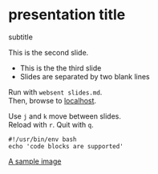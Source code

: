 # presentation title
subtitle


This is the second slide.


- This is the the third slide
- Slides are separated by two blank lines


Run with `websent slides.md`.  
Then, browse to [localhost](http://localhost:8080).


Use `j` and `k` move between slides.  
Reload with `r`. Quit with `q`.


```
#!/usr/bin/env bash
echo 'code blocks are supported'
```


[A sample image](/assets/green.jpg)

